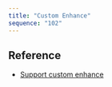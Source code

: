 ```yaml
---
title: "Custom Enhance"
sequence: "102"
---
```



## Reference

- [Support custom enhance](https://skywalking.apache.org/docs/skywalking-java/v8.15.0/en/setup/service-agent/java-agent/customize-enhance-trace/)
